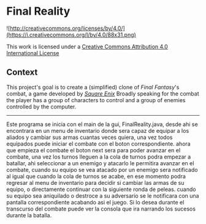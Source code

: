 Final Reality
=============

![http://creativecommons.org/licenses/by/4.0/](https://i.creativecommons.org/l/by/4.0/88x31.png)

This work is licensed under a 
[Creative Commons Attribution 4.0 International License](http://creativecommons.org/licenses/by/4.0/)

Context
-------

This project's goal is to create a (simplified) clone of _Final Fantasy_'s combat, a game developed
by [_Square Enix_](https://www.square-enix.com)
Broadly speaking for the combat the player has a group of characters to control and a group of 
enemies controlled by the computer.

---

Este programa se inicia con el main de la gui, FinalReality.java, desde ahi se encontrara en un 
menu de inventario donde sera capaz de equipar a los aliados y cambiar sus armas cuantas veces
quiera, una vez todos equipados puede iniciar el combate con el boton correspondiente.
ahora que empieza el combate el boton next sera para poder avanzar en el combate, una vez los turnos
lleguen a la cola de turnos podra empezar a batallar, ahi seleccionar a un enemigo y atacarlo
le permitira avanzar en el combate, cuando su equipo se vea atacado por un enemigo sera notificado
al igual que cuando la cola de turnos se acabe, en ese momento podra regresar al menu de inventario para decidir
 si cambiar las armas de su equipo, o directamente continuar con la siguiente ronda de peleas.
 cuando su equipo sea aniquilado o destroce a su adversario se le notificara con una pantalla
 correspondiente acabando asi el juego. Si lo desea durante el transcurso del combate puede 
 ver la consola que ira narrando los sucesos durante la batalla.
